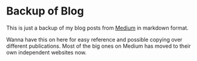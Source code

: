 # Backup of Blog

This is just a backup of my blog posts from [Medium](https://www.medium.com/@pyan) in markdown format.

Wanna have this on here for easy reference and possible copying over different publications. Most of the big ones on Medium has moved to their own independent websites now.